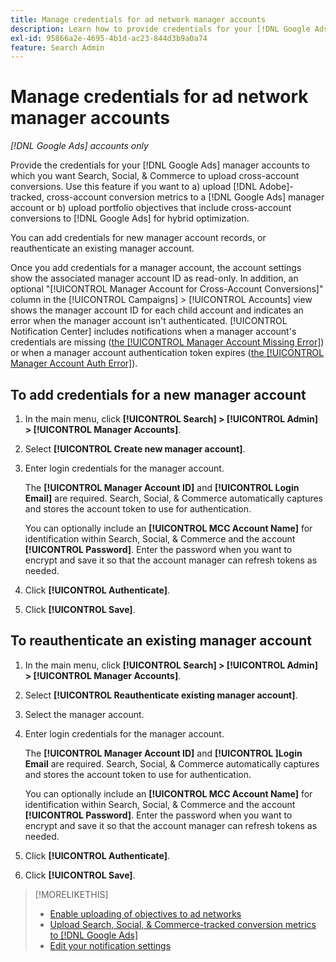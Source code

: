 ```yaml
---
title: Manage credentials for ad network manager accounts
description: Learn how to provide credentials for your [!DNL Google Ads] manager accounts.
exl-id: 95866a2e-4695-4b1d-ac23-844d3b9a0a74
feature: Search Admin
---
```

# Manage credentials for ad network manager accounts

*[!DNL Google Ads] accounts only*

Provide the credentials for your [!DNL Google Ads] manager accounts to which you want Search, Social, & Commerce to upload cross-account conversions. Use this feature if you want to a) upload [!DNL Adobe]-tracked, cross-account conversion metrics to a [!DNL Google Ads] manager account or b) upload portfolio objectives that include cross-account conversions to [!DNL Google Ads] for hybrid optimization.

<!-- [Maybe later: and c) sync conversion value rules for accounts that use cross-account conversion tracking with Google Ads.] -->

You can add credentials for new manager account records, or reauthenticate an existing manager account.

Once you add credentials for a manager account, the account settings show the associated manager account ID as read-only. In addition, an optional "[!UICONTROL Manager Account for Cross-Account Conversions]" column in the [!UICONTROL Campaigns] > [!UICONTROL Accounts] view shows the manager account ID for each child account and indicates an error when the manager account isn't authenticated. [!UICONTROL Notification Center] includes notifications when a manager account's credentials are missing ([the [!UICONTROL Manager Account Missing Error]](/help/search-social-commerce/notifications/notification-about.md)) or when a manager account authentication token expires ([the [!UICONTROL Manager Account Auth Error]](/help/search-social-commerce/notifications/notification-about.md)).

## To add credentials for a new manager account

1. In the main menu, click **[!UICONTROL Search] > [!UICONTROL Admin] > [!UICONTROL Manager Accounts]**.

1. Select **[!UICONTROL Create new manager account]**.

1. Enter login credentials for the manager account.
   
   The **[!UICONTROL Manager Account ID]** and **[!UICONTROL Login Email]** are required. Search, Social, & Commerce automatically captures and stores the account token to use for authentication.
   
   You can optionally include an **[!UICONTROL MCC Account Name]** for identification within Search, Social, & Commerce and the account **[!UICONTROL Password]**. Enter the password when you want to encrypt and save it so that the account manager can refresh tokens as needed.

1. Click **[!UICONTROL Authenticate]**.

1. Click **[!UICONTROL Save]**.

## To reauthenticate an existing manager account

1. In the main menu, click **[!UICONTROL Search] > [!UICONTROL Admin] > [!UICONTROL Manager Accounts]**.

1. Select **[!UICONTROL Reauthenticate existing manager account]**.

1. Select the manager account.

1. Enter login credentials for the manager account.
   
   The **[!UICONTROL Manager Account ID]** and **[!UICONTROL ]Login Email** are required. Search, Social, & Commerce automatically captures and stores the account token to use for authentication.
   
   You can optionally include an **[!UICONTROL MCC Account Name]** for identification within Search, Social, & Commerce and the account **[!UICONTROL Password]**. Enter the password when you want to encrypt and save it so that the account manager can refresh tokens as needed.

1. Click **[!UICONTROL Authenticate]**.

1. Click **[!UICONTROL Save]**.
 
>[!MORELIKETHIS]
>
>* [Enable uploading of objectives to ad networks](/help/search-social-commerce/tools/objective-upload-to-networks.md)
>* [Upload Search, Social, & Commerce-tracked conversion metrics to [!DNL Google Ads]](/help/search-social-commerce/tools/conversion-metrics-upload-to-google.md) 
>* [Edit your notification settings](/help/search-social-commerce/notifications/notification-edit.md)
